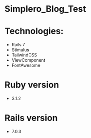 # Simplero_Blog_Test

# Technologies:

- Rails 7
- Stimulus
- TailwindCSS
- ViewComponent
- FontAwesome

# Ruby version

- 3.1.2

# Rails version

- 7.0.3
